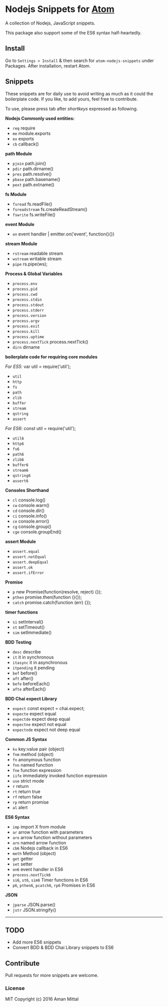# Nodejs Snippets for [Atom](https://atom.io)

A collection of Nodejs, JavaScript snippets.

This package also support some of the ES6 syntax half-heartedly.

## Install
Go to `Settings > Install` & then search for `atom-nodejs-snippets` under Packages. After installation, restart Atom.

## Snippets
These snippets are for daily use to avoid writing as much as it could the boilerplate code. If you like, to add yours, feel free to contribute.

To use, please press tab after _shortkeys_ expressed as following.

**Nodejs Commonly used entities:**
- `req` require
- `me` module.exports
- `ex` exports
- `cb` callback()

**path Module**
- `pjoin` path.join()
- `pdir` path.dirname()
- `pres` path.resolve()
- `pbase` path.basename()
- `pext` path.extname()

**fs Module**
- `fsread` fs.readFile()
- `fsreadstream` fs.createReadStream()
- `fswrite` fs.writeFile()

**event Module**
- `on` event handler | emitter.on('event', function(){})

**stream Module**
- `rstream` readable stream
- `wstream` writable stream
- `pipe`  rs.pipe(ws);

**Process & Global Variables**
- `process.env`
- `process.pid`
- `process.cwd`
- `process.stdin`
- `process.stdout`
- `process.stderr`
- `process.version`
- `process.argv`
- `process.exit`
- `process.kill`
- `process.uptime`
- `process.nextTick` process.nextTick()
- `dirn` dirname

**boilerplate code for requiring core modules**

_For ES5_: var util = require('util');
- `util`
- `http`
- `fs`
- `path`
- `zlib`
- `buffer`
- `stream`
- `qstring`
- `assert`

_For ES6_: const util = require('util');
- `util6`
- `http6`
- `fs6`
- `path6`
- `zlib6`
- `buffer6`
- `stream6`
- `qstring6`
- `assert6`

**Consoles Shorthand**
- `cl` console.log()
- `cw` console.warn()
- `cd` console.dir()
- `ci` console.info()
- `ce` console.error()
- `cg` console.group()
- `cge` console.groupEnd()

**assert Module**
- `assert.equal`
- `assert.notEqual`
- `assert.deepEqual`
- `assert.ok`
- `assert.ifError`

**Promise**
- `p` new Promise(function(resolve, reject) {});
- `pthen` promise.then(function (){});
- `catch` promise.catch(function (err) {});

**timer functions**
- `si` setInterval()
- `st` setTimeout()
- `sim` setImmediate()

**BDD Testing**
- `desc` describe
- `it`  it in synchronous
- `itasync` it in asynchronous
- `itpending` it pending
- `bef` before()
- `aft` after()
- `befe` beforeEach()
- `afte` afterEach()

**BDD Chai expect Library**
- `expect` const expect = chai.expect;
- `expecte` expect equal
- `expectde` expect deep equal
- `expectne` expect not equal
- `expectnde` expect not deep equal

**Common JS Syntax**
- `kv` key:value pair (object)
- `fnm` method (object)
- `fn` anonymous function
- `fnn` named function
- `fne` function expression
- `iife` immediately invoked function expression
- `use` strict mode
- `r` return
- `rt` return true
- `rf` return false
- `rp` return promise
- `al` alert

**ES6 Syntax**
- `imp` import X from module
- `ar` arrow function with parameters
- `aro` arrow function without parameters
- `arn` named arrow function
- `cb6` Nodejs callback in ES6
- `meth` Method (object)
- `get` getter
- `set` setter
- `on6` event handler in ES6
- `process.nextTick6`
- `si6`, `st6`, `sim6` Timer functions in ES6
- `p6`, `pthen6`, `pcatch6`, `rp6` Promises in ES6

**JSON**
- `jparse` JSON.parse()
- `jstr` JSON.stringify()

---
## TODO
- Add more ES6 snippets
- Convert BDD & BDD Chai Library snippets to ES6

## Contribute

Pull requests for more snippets are welcome.

### License
MIT Copyright (c) 2016 Aman Mittal